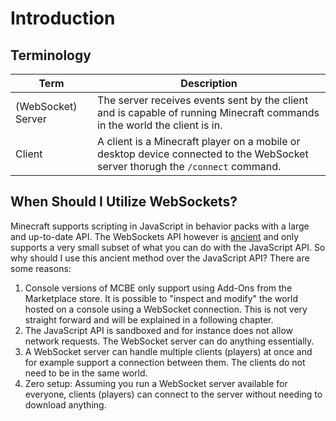 # Introduction

## Terminology

| Term               | Description                                                                                                                    |
| ------------------ | ------------------------------------------------------------------------------------------------------------------------------ |
| (WebSocket) Server | The server receives events sent by the client and is capable of running Minecraft commands in the world the client is in.      |
| Client             | A client is a Minecraft player on a mobile or desktop device connected to the WebSocket server thorugh the `/connect` command. |


## When Should I Utilize WebSockets?

Minecraft supports scripting in JavaScript in behavior packs with a large and
up-to-date API. The WebSockets API however is
[ancient](https://minecraft.wiki/w/Commands/wsserver#History) and only supports
a very small subset of what you can do with the JavaScript API. So why should
I use this ancient method over the JavaScript API? There are some reasons:

1. Console versions of MCBE only support using Add-Ons from the Marketplace
   store. It is possible to "inspect and modify" the world hosted on a
   console using a WebSocket connection. This is not very straight forward
   and will be explained in a following chapter.
2. The JavaScript API is sandboxed and for instance does not allow network
   requests. The WebSocket server can do anything essentially.
3. A WebSocket server can handle multiple clients (players) at once and for
   example support a connection between them. The clients do not need to be in
   the same world.
4. Zero setup: Assuming you run a WebSocket server available for everyone,
   clients (players) can connect to the server without needing to download
   anything.
